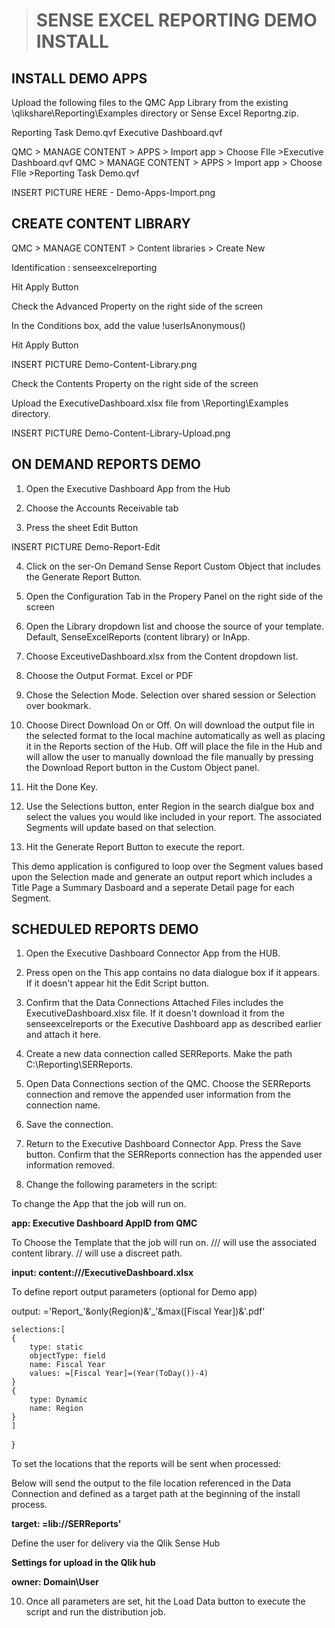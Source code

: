 > # SENSE EXCEL REPORTING DEMO INSTALL

##  INSTALL DEMO APPS

Upload the following files to the QMC App Library from the existing \qlikshare\Reporting\Examples directory or Sense Excel Reportng.zip.

Reporting Task Demo.qvf
Executive Dashboard.qvf


QMC > MANAGE CONTENT > APPS > Import app > Choose FIle >Executive Dashboard.qvf
QMC > MANAGE CONTENT > APPS > Import app > Choose FIle >Reporting Task Demo.qvf

INSERT PICTURE HERE - Demo-Apps-Import.png


## CREATE CONTENT LIBRARY

QMC > MANAGE CONTENT > Content libraries > Create New

Identification : senseexcelreporting

Hit Apply Button

Check the Advanced Property on the right side of the screen

In the Conditions box, add the value !userIsAnonymous()

Hit Apply Button

INSERT PICTURE Demo-Content-Library.png

Check the Contents Property on the right side of the screen

Upload the ExecutiveDashboard.xlsx file from \Reporting\Examples directory.

INSERT PICTURE Demo-Content-Library-Upload.png

##  ON DEMAND REPORTS DEMO

1. Open the Executive Dashboard App from the Hub

2. Choose the Accounts Receivable tab

3. Press the sheet Edit Button

INSERT PICTURE Demo-Report-Edit

4. Click on the ser-On Demand Sense Report Custom Object that includes the Generate Report Button.

5. Open the Configuration Tab in the Propery Panel on the right side of the screen

6. Open the Library dropdown list and choose the source of your template. Default, SenseExcelReports (content library) or InApp.

7. Choose ExceutiveDashboard.xlsx from the Content dropdown list.

8. Choose the Output Format. Excel or PDF

9. Chose the Selection Mode.  Selection over shared session or Selection over bookmark. 

10. Choose Direct Download On or Off.  On will download the output file in the selected format to the local machine automatically as well as placing it in the Reports section of the Hub.  Off will place the file in the Hub and will allow the user to manually download the file manually by pressing the Download Report button in the Custom Object panel.

11. Hit the Done Key.

12. Use the Selections button, enter Region in the search dialgue box and select the values you would like included in your report.   The associated Segments will update based on that selection.

13. Hit the Generate Report Button to execute the report.

This demo application is configured to loop over the Segment values based upon the Selection made and generate an output report which includes a Title Page a Summary Dasboard and a seperate Detail page for each Segment.



##  SCHEDULED REPORTS DEMO

 1. Open the Executive Dashboard Connector App from the HUB.

 2. Press open on the This app contains no data dialogue box if it appears.  If it doesn't appear hit the Edit Script button.

 3. Confirm that the Data Connections Attached Files includes the ExecutiveDashboard.xlsx file.  If it doesn't download it from the senseexcelreports or the Executive Dashboard app as described earlier and attach it here.

 4.  Create a new data connection called SERReports.  Make the path C:\Reporting\SERReports.

 5. Open Data Connections section of the QMC.  Choose the SERReports connection and remove the appended user information from the connection name.   

 6. Save the connection.

 7.  Return to the Executive Dashboard Connector App. Press the Save button.  Confirm that the SERReports connection has the appended user information removed.

 8.   Change the following parameters in the script:

 To change the App that the job will run on.

**app:  Executive Dashboard AppID from QMC**  

To Choose the Template that the job will run on.  /// will use the associated content library.  // will use a discreet path.

**input: content:///ExecutiveDashboard.xlsx**

To define report output parameters (optional for Demo app)

output: ='Report_'&only(Region)&'_'&max([Fiscal Year])&'.pdf'
		
	selections:[
	{
		type: static
		objectType: field
		name: Fiscal Year
		values: =[Fiscal Year]=(Year(ToDay())-4)
	}
	{
		type: Dynamic
		name: Region
	}
	]
  }

To set the locations that the reports will be sent when processed:

Below will send the output to the file location referenced in the Data Connection and defined as a target path at the beginning of the install process.

**target: =lib://SERReports'**
	
Define the user for delivery via the Qlik Sense Hub

**Settings for upload in the Qlik hub**

**owner: Domain\User**

10.  Once all parameters are set, hit the Load Data button to execute the script and run the distribution job.
